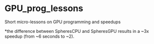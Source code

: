 # GPU_prog_lessons
Short micro-lessons on GPU programming and speedups


*the difference between SpheresCPU and SpheresGPU results in a ~3x speedup (from ~6 seconds to ~2).
